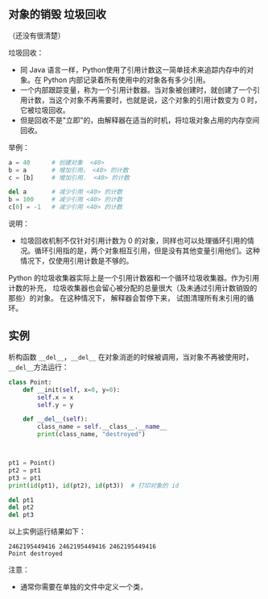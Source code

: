 ## 对象的销毁 垃圾回收

（还没有很清楚）

垃圾回收：

- 同 Java 语言一样，Python使用了引用计数这一简单技术来追踪内存中的对象。在 Python 内部记录着所有使用中的对象各有多少引用。
- 一个内部跟踪变量，称为一个引用计数器。当对象被创建时，就创建了一个引用计数，当这个对象不再需要时，也就是说，这个对象的引用计数变为 0 时，它被垃圾回收。
- 但是回收不是"立即"的，由解释器在适当的时机，将垃圾对象占用的内存空间回收。

举例：

```python
a = 40      # 创建对象  <40>
b = a       # 增加引用， <40> 的计数
c = [b]     # 增加引用.  <40> 的计数

del a       # 减少引用 <40> 的计数
b = 100     # 减少引用 <40> 的计数
c[0] = -1   # 减少引用 <40> 的计数
```

说明：

- 垃圾回收机制不仅针对引用计数为 0 的对象，同样也可以处理循环引用的情况。循环引用指的是，两个对象相互引用，但是没有其他变量引用他们。这种情况下，仅使用引用计数是不够的。

Python 的垃圾收集器实际上是一个引用计数器和一个循环垃圾收集器。作为引用计数的补充， 垃圾收集器也会留心被分配的总量很大（及未通过引用计数销毁的那些）的对象。 在这种情况下， 解释器会暂停下来， 试图清理所有未引用的循环。


## 实例


析构函数 `__del__`，`__del__` 在对象消逝的时候被调用，当对象不再被使用时，`__del__`方法运行：

```python
class Point:
    def __init(self, x=0, y=0):
        self.x = x
        self.y = y

    def __del__(self):
        class_name = self.__class__.__name__
        print(class_name, "destroyed")



pt1 = Point()
pt2 = pt1
pt3 = pt1
print(id(pt1), id(pt2), id(pt3))  # 打印对象的 id

del pt1
del pt2
del pt3
```


以上实例运行结果如下：


```
2462195449416 2462195449416 2462195449416
Point destroyed
```

注意：

- 通常你需要在单独的文件中定义一个类，
